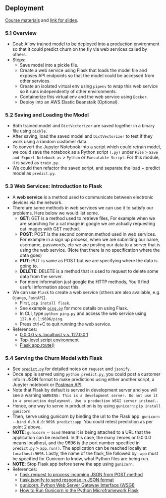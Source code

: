 ## Deployment
[Course materials](https://github.com/DataTalksClub/machine-learning-zoomcamp/tree/master/05-deployment) and [link for slides](https://www.slideshare.net/AlexeyGrigorev/ml-zoomcamp-5-model-deployment).

### 5.1 Overview
* Goal: Allow trained model to be deployed into a production environment so that it could predict churn on the fly via web services called by others.
* Steps:
    * Save model into a pickle file.
    * Create a web service using Flask that loads the model file and exposes API endpoints so that the model could be accessed from other services.
    * Create an isolated virtual env using `pipenv` to wrap this web service so it runs independently of other environments.
    * Containerize this virtual env and the web service using `Docker`.
    * Deploy into an AWS Elastic Beanstalk (Optional).

### 5.2 Saving and Loading the Model
* Both trained model and `DictVectorizer` are saved together in a binary file using `pickle`.
* After saving, load the saved model and `DictVectorizer` to test if they work using a random customer data.
* To convert the Jupyter Notebook into a script which could retrain model, we could save the notebook as a Python script `(.py)` under `File` > `Save and Export Notebook as` > `Python` or `Executable Script`. For this module, it is saved as `train.py`.
* We could then refactor the saved script, and separate the load + predict model as `predict.py`.

### 5.3 Web Services: Introduction to Flask
* A **web service** is a method used to communicate between electronic devices via the network. 
* There are some methods in web services we can use it to satisfy our problems. Here below we would list some.
    * **GET**: GET is a method used to retrieve files, For example when we are searching for a cat image in google we are actually requesting cat images with GET method.
    * **POST**: POST is the second common method used in web services. For example in a sign up process, when we are submiting our name, username, passwords, etc we are posting our data to a server that is using the web service. (Note that there is no specification where the data goes)
    * **PUT**: PUT is same as POST but we are specifying where the data is going to.
    * **DELETE**: DELETE is a method that is used to request to delete some data from the server.
    * For more information just google the HTTP methods, You'll find useful information about this.
* We can use `Flask` to create a web service (others are also available, e.g. `Django`, `FastAPI`). 
    * First, `pip install flask`.
    * See example [`ping.py`](https://github.com/viviensiu/ml-zoomcamp/blob/main/5_deployment/ping.py) for more details on using Flask.
    * In CLI, type `python ping.py` and access the web service using `127.0.0.1:9696/ping`.
    * Press ctrl+C to quit running the web service.
* References:
    * [0.0.0.0 v.s. localhost v.s. 127.0.0.1](https://stackoverflow.com/a/20778887/861423)
    * [Top-level script environment](https://docs.python.org/3.9/library/__main__.html)
    * [Flask app.route()](https://flask.palletsprojects.com/en/2.2.x/api/#flask.Flask.route)

### 5.4 Serving the Churn Model with Flask
* See [`predict.py`](https://github.com/viviensiu/ml-zoomcamp/blob/main/5_deployment/predict.py) for detailed notes on `request` and `jsonify`.
* Once app is served using `python predict.py`, you could post a customer info in JSON format to make predictions using either another script, a Jupyter notebook or [Postman API](https://www.postman.com/).
* Note that Flask by default is served in development server and you will see a warning `WARNING: This is a development server. Do not use it in a production deployment. Use a production WSGI server instead.`.
* Hence, one way to serve in production is by using `gunicorn`: `pip install gunicorn`.
* Then, serve using gunicorn by binding the url to the Flask app: `gunicorn --bind 0.0.0.0:9696 predict:app`. You could retest prediction as per point 2 above.
* **NOTE**: `gunicorn — bind` means it is being attached to a URL that the application can be reached. In this case, the many zeroes or 0.0.0.0 means localhost, and the 9696 is the port number specified in `predict.py` > `app.run()`. The application can be reached locally at `localhost:9696`. Lastly, the name of the flask_file followed by `:app` must be specified for Gunicorn to know, what Python files are being run.
* **NOTE**: Stop Flask app before serve the app using `gunicorn`.
* References:
    * [flask.request to process incoming JSON from POST method](https://tedboy.github.io/flask/generated/generated/flask.Request.html)
    * [flask.jsonify to send response in JSON format](https://tedboy.github.io/flask/generated/flask.jsonify.html)
    * [gunicorn: Python Web Server Gateway Interface (WSGI)](https://gunicorn.org/)
    * [How to Run Gunicorn in the Python Microframework Flask](https://medium.com/@andrewdass/how-to-run-gunicorn-in-the-python-microframework-flask-32a41abe2755)